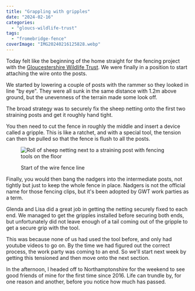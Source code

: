 ```yaml
---
title: "Grappling with gripples"
date: "2024-02-16"
categories: 
  - "gloucs-wildlife-trust"
tags: 
  - "fromebridge-fence"
coverImage: "IMG20240216125828.webp"
---
```


Today felt like the beginning of the home straight for the fencing project with the [Gloucestershire Wildlife Trust](https://www.gloucestershirewildlifetrust.co.uk/volunteer). We were finally in a position to start attaching the wire onto the posts.

We started by lowering a couple of posts with the rammer so they looked in line "by eye". They were all sunk in the same distance with 1.2m above ground, but the unevenness of the terrain made some look off.

The broad strategy was to securely fix the sheep netting onto the first two straining posts and get it roughly hand tight.

You then need to cut the fence in roughly the middle and insert a device called a gripple. This is like a ratchet, and with a special tool, the tension can then be pulled so that the fence is flush to all the posts.

<figure>

![Roll of sheep netting next to a straining post with fencing tools on the floor](images/IMG20240216114136-1024x872.webp)

<figcaption>

Start of the wire fence line

</figcaption>

</figure>

Finally, you would then bang the nadgers into the intermediate posts, not tightly but just to keep the whole fence in place. Nadgers is not the official name for those fencing clips, but it's been adopted by GWT work parties as a term.

Glenda and Lisa did a great job in getting the netting securely fixed to each end. We managed to get the gripples installed before securing both ends, but unfortunately did not leave enough of a tail coming out of the gripple to get a secure grip with the tool.

This was because none of us had used the tool before, and only had youtube videos to go on. By the time we had figured out the correct process, the work party was coming to an end. So we'll start next week by getting this tensioned and then move onto the next section.

In the afternoon, I headed off to Northamptonshire for the weekend to see good friends of mine for the first time since 2016. Life can trundle by, for one reason and another, before you notice how much has passed.
